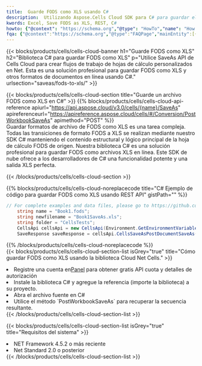 ```yaml
---
title:  Guarde FODS como XLS usando C#
description:  Utilizando Aspose.Cells Cloud SDK para C# para guardar el archivo en formato FODS como archivo en formato XLS.
kwords: Excel, Save FODS as XLS, REST, C#
howto: {"@context": "https://schema.org","@type": "HowTo","name": "How to save FODS as XLS using the Cells Cloud Net library.","description": "How to save FODS as XLS using the Cells Cloud Net library.","image": {"@type": "ImageObject"},"url": "/net/saveas/fods-to-xls/","step": [{ "@type": "HowToStep","name": "How to save FODS as XLS using the Cells Cloud Net library. step 1", "image": {"@type": "ImageObject",},"url": "/net/saveas/fods-to-xls/","text": "Register an account at <a href='https://dashboard.aspose.cloud/'>Dashboard</a> to get free API quota & authorization details",},{ "@type": "HowToStep","name": "How to save FODS as XLS using the Cells Cloud Net library. step 1", "image": {"@type": "ImageObject",},"url": "/net/saveas/fods-to-xls/","text": "Install C# library and add the reference (import the library) to your project.",},{ "@type": "HowToStep","name": "How to save FODS as XLS using the Cells Cloud Net library. step 1", "image": {"@type": "ImageObject",},"url": "/net/saveas/fods-to-xls/","text": "Open the source file in C#",},{ "@type": "HowToStep","name": "How to save FODS as XLS using the Cells Cloud Net library. step 1", "image": {"@type": "ImageObject",},"url": "/net/saveas/fods-to-xls/","text": "Use the `PostWorkbookSaveAs` method to retrieve the resulting stream.",}, ],"supply": {"@type": "HowToSupply","name": "document"},"tool": [{"@type": "HowToTool","name": "Visual Studio, Visual Studio Code, Rider"},{"@type": "HowToTool","name": "Aspose Cells"}],"totalTime": "PT6M"}
fqa: {"@context":"https://schema.org","@type":"FAQPage","mainEntity":[{"@type":"Question","name":"Why save file as other formats file in C# using REST API?","acceptedAnswer":{"@type":"Answer","text":"Documents are encoded in many ways, and some files may be incompatible with the software you use. To open and read such files, just save them as appropriate file formats.<br/><ol><li>Install .NET SDK and add the reference (import the library) to your project.</li><li>Open the source file in C# using REST API.</li><li>Call the PostWorkbookSaveAsRequest() method, passing an output filename with required extension.</li><li>Get the result of save as a separate file.</li></ol>"}},{"@type":"Question","name":"What file formats can I save as with your C# library?","acceptedAnswer":{"@type":"Answer","text":"We support a variety of file formats for conversion using .NET library, including XLSX, Excel, xls , PDF, CSV, HTML, Markdown, XML, PNG, JPG, TIFF, Json, TXT and many more."}},{"@type":"Question","name":"What is the maximum allowed file size for conversion using this .NET library?","acceptedAnswer":{"@type":"Answer","text":"There are no file size limits for format conversions using .NET library."}}]}
---
```

{{< blocks/products/cells/cells-cloud-banner h1="Guarde FODS como XLS" h2="Biblioteca C# para guardar FODS como XLS" p="Utilice SaveAs API de Cells Cloud para crear flujos de trabajo de hojas de cálculo personalizados en Net. Esta es una solución profesional para guardar FODS como XLS y otros formatos de documentos en línea usando C#." urlsection="saveas/fods-to-xls/" >}}

{{< blocks/products/cells/cells-cloud-section title="Guarde un archivo FODS como XLS en C#" >}}
{{% blocks/products/cells/cells-cloud-api-reference apiurl="https://api.aspose.cloud/v3.0/cells/{name}/SaveAs" apireferenceurl="https://apireference.aspose.cloud/cells/#/Conversion/PostWorkbookSaveAs" apimethod="POST" %}}
<br/>
Guardar formatos de archivo de FODS como XLS es una tarea compleja. Todas las transiciones de formato FODS a XLS se realizan mediante nuestro SDK C# manteniendo el contenido estructural y lógico principal de la hoja de cálculo FODS de origen. Nuestra biblioteca C# es una solución profesional para guardar FODS como archivos XLS en línea. Este SDK de nube ofrece a los desarrolladores de C# una funcionalidad potente y una salida XLS perfecta.

{{< /blocks/products/cells/cells-cloud-section >}}

{{% blocks/products/cells/cells-cloud-noreplacecode title="C# Ejemplo de código para guardar FODS como XLS usando REST API" gistPath="" %}}
  
```cs
// For complete examples and data files, please go to https://github.com/aspose-cells-cloud/aspose-cells-cloud-dotnet/
    string name = "Book1.fods";
    string newfilename = "Book1SaveAs.xls";
    string folder = "CellsTests";
    CellsApi cellsApi = new CellsApi(Environment.GetEnvironmentVariable("ProductClientId"), Environment.GetEnvironmentVariable("ProductClientSecret"));
    SaveResponse saveResponse = cellsApi.CellsSaveAsPostDocumentSaveAs(name, null, newfilename, null,null,folder);
```
  
{{% /blocks/products/cells/cells-cloud-noreplacecode %}}
<br/>
{{< blocks/products/cells/cells-cloud-section-list isGrey="true" title="Cómo guardar FODS como XLS usando la biblioteca Cloud Net Cells." >}}
<li> Registre una cuenta en<a href="https://dashboard.aspose.cloud/">Panel</a> para obtener gratis API cuota y detalles de autorización</li>
<li>Instale la biblioteca C# y agregue la referencia (importe la biblioteca) a su proyecto.</li>
<li>Abra el archivo fuente en C#</li>
<li>Utilice el método `PostWorkbookSaveAs` para recuperar la secuencia resultante.</li>
{{< /blocks/products/cells/cells-cloud-section-list >}}

{{< blocks/products/cells/cells-cloud-section-list isGrey="true" title="Requisitos del sistema" >}}
<li>NET Framework 4.5.2 o más reciente</li>
<li>Net Standard 2.0 o posterior</li>
{{< /blocks/products/cells/cells-cloud-section-list >}}
